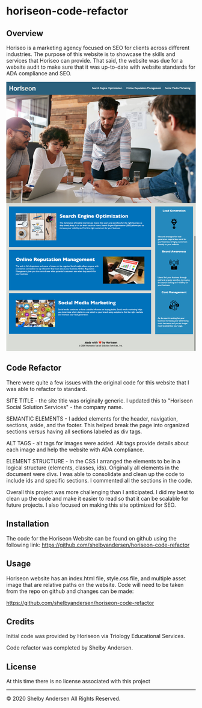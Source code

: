 # horiseon-code-refactor

## Overview

Horiseo is a marketing agency focused on SEO for clients across different industries. The purpose of this website is to showcase the skills and services that Horiseo can provide. That said, the website was due for a website audit to make sure that it was up-to-date with website standards for ADA compliance and SEO.

![Horiseon Website](./assets/images/horiseon-website.png)

## Code Refactor

There were quite a few issues with the original code for this website that I was able to refactor to standard.

SITE TITLE - the site title was originally generic. I updated this to "Horiseon Social Solution Services" - the company name.

SEMANTIC ELEMENTS - I added elements for the header, navigation, sections, aside, and the footer. This helped break the page into organized sections versus having all sections labeled as div tags.

ALT TAGS - alt tags for images were added. Alt tags provide details about each image and help the website with ADA compliance.

ELEMENT STRUCTURE - In the CSS I arranged the elements to be in a logical structure (elements, classes, ids). Originally all elements in the document were divs. I was able to consolidate and clean up the code to include ids and specific sections. I commented all the sections in the code.

Overall this project was more challenging than I anticipated. I did my best to clean up the code and make it easier to read so that it can be scalable for future projects. I also focused on making this site optimized for SEO.

## Installation

The code for the Horiseon Website can be found on github using the following link:
https://github.com/shelbyandersen/horiseon-code-refactor

## Usage

Horiseon website has an index.html file, style.css file, and multiple asset image that are relative paths on the website. Code will need to be taken from the repo on github and changes can be made:

https://github.com/shelbyandersen/horiseon-code-refactor

## Credits

Initial code was provided by Horiseon via Triology Educational Services.

Code refactor was completed by Shelby Andersen.

## License

At this time there is no license associated with this project

---

© 2020 Shelby Andersen All Rights Reserved.
